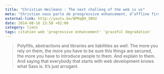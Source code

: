 ```yaml
---
title: "Christian Heilmann : The next challeng of the web is us"
meta: "Christian nous parle de preogressive enhancement, d’offline first, de web components, qu’il est temps d’être positif et d’avancer"
external-link: http://youtu.be/QPRqQH_30hU
date: 2014-08-16 13:58 +02:00
category: liens
tags: citation web 'progressive enhancement' 'graceful degradation'
---
```


<blockquote>
<p lang="en">Polyfills, abstractions and libraries are liabilities as well. The more you rely on them, the more you have to be sure this things are secured, the more you have to introduce people to them. And explain to them. And saying that everybody that starts with web development knows what Sass is. It’s just arrogant.</p>
</blockquote>